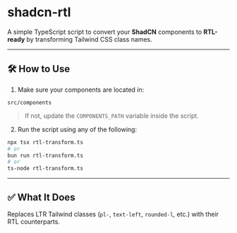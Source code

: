 
# shadcn-rtl

A simple TypeScript script to convert your **ShadCN** components to **RTL-ready** by transforming Tailwind CSS class names.

---

## 🛠 How to Use

1. Make sure your components are located in:
```
src/components
````

> If not, update the `COMPONENTS_PATH` variable inside the script.

2. Run the script using any of the following:

```bash
npx tsx rtl-transform.ts
# or
bun run rtl-transform.ts
# or
ts-node rtl-transform.ts
````

---

## ✅ What It Does

Replaces LTR Tailwind classes (`pl-`, `text-left`, `rounded-l`, etc.) with their RTL counterparts.
